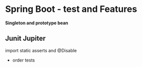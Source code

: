 # Spring Boot - test and Features
**Singleton and prototype bean**

## Junit Jupiter
import static asserts and @Disable 
- order tests

